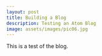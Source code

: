 ```yaml
---
layout: post
title: Building a Blog
description: Testing an Atom Blog
image: assets/images/pic06.jpg
---
```


This is a test of the blog.